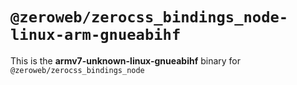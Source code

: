 # `@zeroweb/zerocss_bindings_node-linux-arm-gnueabihf`

This is the **armv7-unknown-linux-gnueabihf** binary for `@zeroweb/zerocss_bindings_node`
